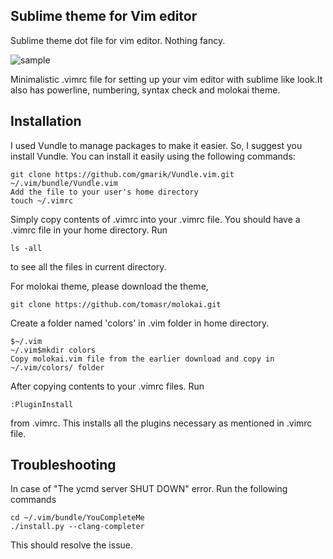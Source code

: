 ## Sublime theme for Vim editor
Sublime theme dot file for vim editor. Nothing fancy. 

![sample](https://user-images.githubusercontent.com/13660762/33134736-6bf7eff6-cf98-11e7-9e7a-1eeccf4ad140.png)

<a name="usage-linting"></a>
Minimalistic .vimrc file for setting up your vim editor with sublime like look.It also has powerline, numbering, syntax check and molokai theme. 

## Installation

I used Vundle to manage packages to make it easier. So, I suggest you install Vundle.
You can install it easily using the following commands:

```Execute the git clone and place it into ~/.vim/bundle/Vundle.vim
git clone https://github.com/gmarik/Vundle.vim.git ~/.vim/bundle/Vundle.vim
Add the file to your user's home directory
touch ~/.vimrc
```
Simply copy contents of .vimrc into your .vimrc file. You should have a .vimrc file in your home directory. 
Run 
```
ls -all 
```
to see all the files in current directory. 

For molokai theme, please download the theme,
```
git clone https://github.com/tomasr/molokai.git
```
Create a folder named 'colors' in .vim folder in home directory.
```
$~/.vim
~/.vim$mkdir colors
Copy molokai.vim file from the earlier download and copy in ~/.vim/colors/ folder 
```

After copying contents to your .vimrc files. Run
```
:PluginInstall
```
from .vimrc. This installs all the plugins necessary as mentioned in .vimrc file. 

## Troubleshooting
In case of "The ycmd server SHUT DOWN" error. Run the following commands
```
cd ~/.vim/bundle/YouCompleteMe
./install.py --clang-completer
```
This should resolve the issue.
